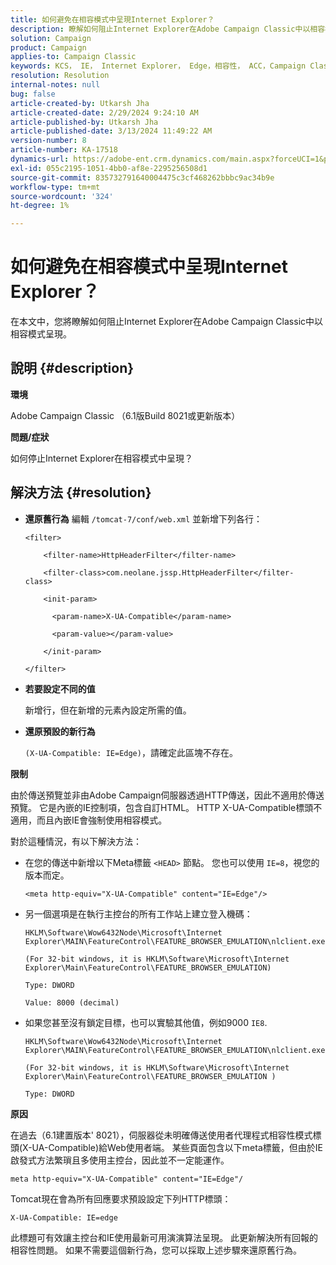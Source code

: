 ```yaml
---
title: 如何避免在相容模式中呈現Internet Explorer？
description: 瞭解如何阻止Internet Explorer在Adobe Campaign Classic中以相容模式呈現。
solution: Campaign
product: Campaign
applies-to: Campaign Classic
keywords: KCS， IE， Internet Explorer， Edge，相容性， ACC，Campaign Classic
resolution: Resolution
internal-notes: null
bug: false
article-created-by: Utkarsh Jha
article-created-date: 2/29/2024 9:24:10 AM
article-published-by: Utkarsh Jha
article-published-date: 3/13/2024 11:49:22 AM
version-number: 8
article-number: KA-17518
dynamics-url: https://adobe-ent.crm.dynamics.com/main.aspx?forceUCI=1&pagetype=entityrecord&etn=knowledgearticle&id=3f94054a-e4d6-ee11-9079-6045bd0067ea
exl-id: 055c2195-1051-4bb0-af8e-2295256508d1
source-git-commit: 835732791640004475c3cf468262bbbc9ac34b9e
workflow-type: tm+mt
source-wordcount: '324'
ht-degree: 1%

---
```


# 如何避免在相容模式中呈現Internet Explorer？


在本文中，您將瞭解如何阻止Internet Explorer在Adobe Campaign Classic中以相容模式呈現。

## 說明 {#description}


<b>環境</b>

Adobe Campaign Classic （6.1版Build 8021或更新版本）

<b>問題/症狀</b>

如何停止Internet Explorer在相容模式中呈現？


## 解決方法 {#resolution}


- <b>還原舊行為</b>
編輯 `/tomcat-7/conf/web.xml` 並新增下列各行：


  ```
  <filter>
  
      <filter-name>HttpHeaderFilter</filter-name>
  
      <filter-class>com.neolane.jssp.HttpHeaderFilter</filter-
  class>
  
      <init-param>
  
        <param-name>X-UA-Compatible</param-name>
  
        <param-value></param-value>
  
      </init-param>
  
  </filter>
  ```




- <b>若要設定不同的值</b>

  新增行，但在新增的元素內設定所需的值。
- <b>還原預設的新行為</b>

  `(X-UA-Compatible: IE=Edge)`，請確定此區塊不存在。


<b>限制</b>

由於傳送預覽並非由Adobe Campaign伺服器透過HTTP傳送，因此不適用於傳送預覽。 它是內嵌的IE控制項，包含自訂HTML。 HTTP X-UA-Compatible標頭不適用，而且內嵌IE會強制使用相容模式。

對於這種情況，有以下解決方法：

- 在您的傳送中新增以下Meta標籤 `<HEAD>` 節點。 您也可以使用 `IE=8`，視您的版本而定。


  ```
  <meta http-equiv="X-UA-Compatible" content="IE=Edge"/>
  ```




- 另一個選項是在執行主控台的所有工作站上建立登入機碼：


  ```
  HKLM\Software\Wow6432Node\Microsoft\Internet Explorer\MAIN\FeatureControl\FEATURE_BROWSER_EMULATION\nlclient.exe
  
  (For 32-bit windows, it is HKLM\Software\Microsoft\Internet Explorer\Main\FeatureControl\FEATURE_BROWSER_EMULATION)
  
  Type: DWORD
  
  Value: 8000 (decimal)
  ```




- 如果您甚至沒有鎖定目標，也可以實驗其他值，例如9000 `IE8`.

  ```
  HKLM\Software\Wow6432Node\Microsoft\Internet Explorer\MAIN\FeatureControl\FEATURE_BROWSER_EMULATION\nlclient.exe
  
  (For 32-bit windows, it is HKLM\Software\Microsoft\Internet Explorer\Main\FeatureControl\FEATURE_BROWSER_EMULATION )
  
  Type: DWORD
  ```


<b>原因</b>

在過去（6.1建置版本&#39; 8021），伺服器從未明確傳送使用者代理程式相容性模式標頭(X-UA-Compatible)給Web使用者端。 某些頁面包含以下meta標籤，但由於IE啟發式方法繁瑣且多使用主控台，因此並不一定能運作。


```
meta http-equiv="X-UA-Compatible" content="IE=Edge"/
```


Tomcat現在會為所有回應要求預設設定下列HTTP標頭：


```
X-UA-Compatible: IE=edge
```


此標題可有效讓主控台和IE使用最新可用演演算法呈現。 此更新解決所有回報的相容性問題。 如果不需要這個新行為，您可以採取上述步驟來還原舊行為。

